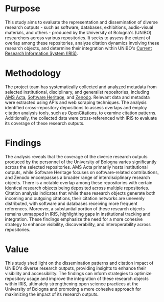 # Purpose
This study aims to evaluate the representation and dissemination of diverse research outputs - such as software, databases, exhibitions, audio-visual materials, and others - produced by the University of Bologna's (UNIBO) researchers across various repositories. It seeks to assess the extent of overlap among these repositories, analyze citation dynamics involving these research objects, and determine their integration within UNIBO's [Current Research Information System (IRIS)](https://cris.unibo.it/).

# Methodology
The project team has systematically collected and analyzed metadata from selected institutional, disciplinary, and generalist repositories, including [AMS Acta](https://amsacta.unibo.it/), [Software Heritage](https://www.softwareheritage.org/), and [Zenodo](https://zenodo.org/). Relevant data and metadata were extracted using APIs and web scraping techniques. The analysis identified cross-repository depositions to assess overlaps and employ citation analysis tools, such as [OpenCitations](https://opencitations.net/), to examine citation patterns. Additionally, the collected data were cross-referenced with IRIS to evaluate its coverage of these research outputs.

# Findings
The analysis reveals that the coverage of the diverse research outputs produced by the personnel of the University of Bologna varies significantly across the selected repositories. AMS Acta primarily hosts institutional outputs, while Software Heritage focuses on software-related contributions, and Zenodo encompasses a broader range of interdisciplinary research objects. There is a notable overlap among these repositories with certain identical research objects being deposited across multiple repositories. Citation analysis indicates that while these research objects generate both incoming and outgoing citations, their citation networks are unevenly distributed, with software and databases receiving more frequent references. Moreover, a substantial portion of these research objects remains unmapped in IRIS, highlighting gaps in institutional tracking and integration. These findings emphasize the need for a more cohesive strategy to enhance visibility, discoverability, and interoperability across repositories.

# Value
This study shed light on the dissemination patterns and citation impact of UNIBO's diverse research outputs, providing insights to enhance their visibility and accessibility. The findings can inform strategies to optimize repository usage and improve the integration of these research objects within IRIS, ultimately strengthening open science practices at the University of Bologna and promoting a more cohesive approach for maximizing the impact of its research outputs.
